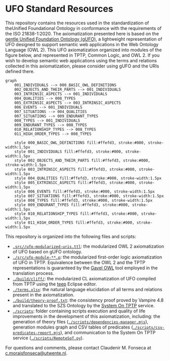 # UFO Standard Resources

This repository contains the resources used in the standardization of theUnified Foundational Ontology in conformance with the requirements of the ISO 21838-1:2020. The axiomatization presented here is based on the [gentle Unified Foundation Ontology (gUFO)](http://purl.org/nemo/doc/gufo), a lightweight representation of UFO designed to support semantic web applications in the Web Ontology Language (OWL 2). This UFO axiomatization organized into modules of the figure below, and represented in TPTP, Common Logic, and OWL 2. If you wish to develop semantic web applications using the terms and relations collected in this axiomatization, please consider using gUFO and the URIs defined there.

```mermaid
graph
	001_INDIVIDUALS --> 000_BASIC_OWL_DEFINITIONS
	002_OBJECTS_AND_THEIR_PARTS --> 001_INDIVIDUALS
	003_INTRINSIC_ASPECTS --> 001_INDIVIDUALS
	004_QUALITIES --> 008_TYPES
	005_EXTRINSIC_ASPECTS --> 003_INTRINSIC_ASPECTS
	006_EVENTS --> 001_INDIVIDUALS
	007_SITUATIONS --> 004_QUALITIES
	007_SITUATIONS --> 009_ENDURANT_TYPES
	008_TYPES --> 001_INDIVIDUALS
	009_ENDURANT_TYPES --> 008_TYPES
	010_RELATIONSHIP_TYPES --> 008_TYPES
	011_HIGH_ORDER_TYPES --> 008_TYPES

	style 000_BASIC_OWL_DEFINITIONS fill:#ffefd3, stroke:#000, stroke-width:1.5px
	style 001_INDIVIDUALS fill:#ffefd3, stroke:#000, stroke-width:1.5px
	style 002_OBJECTS_AND_THEIR_PARTS fill:#ffefd3, stroke:#000, stroke-width:1.5px
	style 003_INTRINSIC_ASPECTS fill:#ffefd3, stroke:#000, stroke-width:1.5px
	style 004_QUALITIES fill:#ffefd3, stroke:#000, stroke-width:1.5px
	style 005_EXTRINSIC_ASPECTS fill:#ffefd3, stroke:#000, stroke-width:1.5px
	style 006_EVENTS fill:#ffefd3, stroke:#000, stroke-width:1.5px
	style 007_SITUATIONS fill:#ffefd3, stroke:#000, stroke-width:1.5px
	style 008_TYPES fill:#ffefd3, stroke:#000, stroke-width:1.5px
	style 009_ENDURANT_TYPES fill:#ffefd3, stroke:#000, stroke-width:1.5px
	style 010_RELATIONSHIP_TYPES fill:#ffefd3, stroke:#000, stroke-width:1.5px
	style 011_HIGH_ORDER_TYPES fill:#ffefd3, stroke:#000, stroke-width:1.5px
```

This repository is organized into the following files and scripts:

- [`.src//ufo-modularized-uris.ttl`](.src//ufo-modularized-uris.ttl): the modularized OWL 2 axiomatization of UFO based on gUFO ontology.
- [`./src/ufo-module-**.p`](./src/): the modularized first-order logic axiomatization of UFO in TPTP. Equivalence between the OWL 2 and the TPTP representations is guaranteed by the [Gavel OWL](https://github.com/gavel-tool/python-gavel-owl) tool employed in the translation process.
- [`./build/cliff/`](./build/cliff/): the modularized CL axiomatization of UFO compiled from TPTP using the [teep](https://github.com/nemo-ufes/tptp-editor-eclipse-plugin) Eclipse editor.
- [`./terms.xlsx`](./terms.xlsx): the natural language elucidation of all terms and relations present in the axiomatization.
- [`./build/theory-proof.txt`](./build/theory-proof.txt): the consistency proof proved by Vampire 4.8 and translated to the SZS Ontology by the [System On TPTP](https://www.tptp.org/cgi-bin/SystemOnTPTP) service.
- [`./scripts`](./scripts): folder containing scripts execution and quality of life improvements in the development of this axiomatization, including: the generation of theory files ([`./scripts/dependencies-manager.mjs`](./scripts/dependencies-manager.mjs)), generation modules graph and CSV tables of predicates ([`./scripts/csv-predicates-report.mjs`](./scripts/csv-predicates-report.mjs)), and communication to the System On TPTP service ([`./scripts/RemoteSoT.py`](./scripts/RemoteSoT.py)).

For questions and comments, please contact Claudenir M. Fonseca at [c.moraisfonseca@utwente.nl](mailto:c.moraisfonseca@utwente.nl).